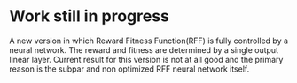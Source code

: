 # Work still in progress
A new version in which Reward Fitness Function(RFF) is fully controlled by a neural network. The reward and fitness are determined by a single output linear layer. Current result for this version is not at all good and the primary reason is the subpar and non optimized RFF neural network itself.
